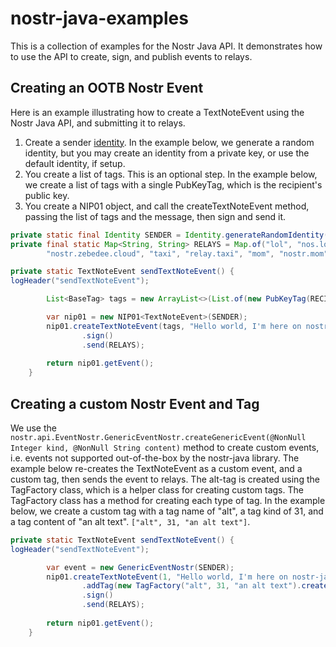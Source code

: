 # nostr-java-examples
This is a collection of examples for the Nostr Java API. It demonstrates how to use the API to create, sign, and publish events to relays.

## Creating an OOTB Nostr Event
Here is an example illustrating how to create a TextNoteEvent using the Nostr Java API, and submitting it to relays.
1. Create a sender [identity](https://github.com/tcheeric/nostr-java/tree/main/nostr-java-id). In the example below, we generate a random identity, but you may create an identity from a private key, or use the default identity, if setup.
2. You create a list of tags. This is an optional step. In the example below, we create a list of tags with a single PubKeyTag, which is the recipient's public key.
3. You create a NIP01 object, and call the createTextNoteEvent method, passing the list of tags and the message, then sign and send it.

```java
private static final Identity SENDER = Identity.generateRandomIdentity();
private final static Map<String, String> RELAYS = Map.of("lol", "nos.lol", "damus", "relay.damus.io", "ZBD",
        "nostr.zebedee.cloud", "taxi", "relay.taxi", "mom", "nostr.mom");

private static TextNoteEvent sendTextNoteEvent() {
logHeader("sendTextNoteEvent");

        List<BaseTag> tags = new ArrayList<>(List.of(new PubKeyTag(RECIPIENT.getPublicKey())));

        var nip01 = new NIP01<TextNoteEvent>(SENDER);
        nip01.createTextNoteEvent(tags, "Hello world, I'm here on nostr-java API!")
        		.sign()
        		.send(RELAYS);
        
        return nip01.getEvent();
    }

```

## Creating a custom Nostr Event and Tag
We use the ```nostr.api.EventNostr.GenericEventNostr.createGenericEvent(@NonNull Integer kind, @NonNull String content)``` method to create custom events, i.e. events not supported out-of-the-box by the nostr-java library. The example below re-creates the TextNoteEvent as a custom event, and a custom tag, then sends the event to relays.
The alt-tag is created using the TagFactory class, which is a helper class for creating custom tags. The TagFactory class has a method for creating each type of tag. In the example below, we create a custom tag with a tag name of "alt", a tag kind of 31, and a tag content of "an alt text". ```["alt", 31, "an alt text"]```.

```java
private static TextNoteEvent sendTextNoteEvent() {
logHeader("sendTextNoteEvent");

        var event = new GenericEventNostr(SENDER);
        nip01.createTextNoteEvent(1, "Hello world, I'm here on nostr-java API!")
                .addTag(new TagFactory("alt", 31, "an alt text").create())
        		.sign()
        		.send(RELAYS);
        
        return nip01.getEvent();
    }
```